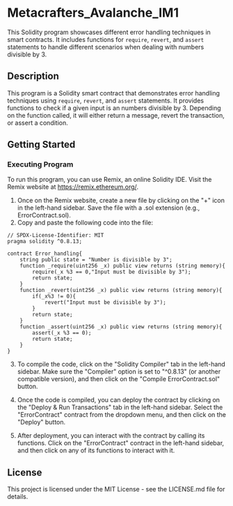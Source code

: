 # Metacrafters_Avalanche_IM1
This Solidity program showcases different error handling techniques in smart contracts. It includes functions for `require`, `revert`, and `assert` statements to handle different scenarios when dealing with numbers divisible by 3.

## Description

This program is a Solidity smart contract that demonstrates error handling techniques using `require`, `revert`, and `assert` statements. It provides functions to check if a given input is an numbers divisible by 3. Depending on the function called, it will either return a message, revert the transaction, or assert a condition.

## Getting Started

### Executing Program

To run this program, you can use Remix, an online Solidity IDE. Visit the Remix website at https://remix.ethereum.org/.

1. Once on the Remix website, create a new file by clicking on the "+" icon in the left-hand sidebar. Save the file with a .sol extension (e.g., ErrorContract.sol).
2. Copy and paste the following code into the file:

```solidity
// SPDX-License-Identifier: MIT
pragma solidity ^0.8.13;

contract Error_handling{
    string public state = "Number is divisible by 3";
    function _require(uint256 _x) public view returns (string memory){
        require(_x %3 == 0,"Input must be divisible by 3");
        return state;
    }
    function _revert(uint256 _x) public view returns (string memory){
        if(_x%3 != 0){
            revert("Input must be divisible by 3");
        }
        return state;
    }
    function _assert(uint256 _x) public view returns (string memory){
        assert(_x %3 == 0);
        return state;
    }
}
```

3. To compile the code, click on the "Solidity Compiler" tab in the left-hand sidebar. Make sure the "Compiler" option is set to "^0.8.13" (or another compatible version), and then click on the "Compile ErrorContract.sol" button.

4. Once the code is compiled, you can deploy the contract by clicking on the "Deploy & Run Transactions" tab in the left-hand sidebar. Select the "ErrorContract" contract from the dropdown menu, and then click on the "Deploy" button.

5. After deployment, you can interact with the contract by calling its functions. Click on the "ErrorContract" contract in the left-hand sidebar, and then click on any of its functions to interact with it.


## License

This project is licensed under the MIT License - see the LICENSE.md file for details.
